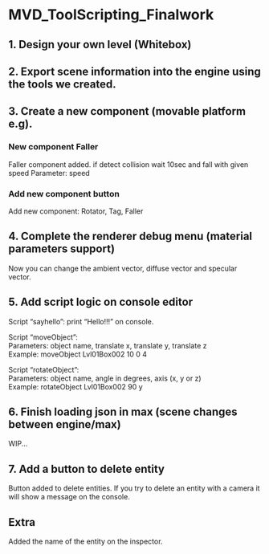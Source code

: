 # MVD_ToolScripting_Finalwork
## 1. Design your own level (Whitebox)
## 2. Export scene information into the engine using the tools we created.
## 3. Create a new component (movable platform e.g).
### New component Faller
Faller component added.
if detect collision wait 10sec and fall with given speed 
Parameter: speed
### Add new component button
Add new component: Rotator, Tag, Faller
## 4. Complete the renderer debug menu (material parameters support)
Now you can change the ambient vector, diffuse vector and specular vector.
## 5. Add script logic on console editor
Script “sayhello”: print “Hello!!!” on console.
  
Script “moveObject”:  
Parameters: object name, translate x, translate y, translate z  
Example: moveObject Lvl01Box002 10 0 4  
  
Script “rotateObject”:  
Parameters: object name, angle in degrees, axis (x, y or z)  
Example: rotateObject Lvl01Box002 90 y  
## 6. Finish loading json in max (scene changes between engine/max)
WIP...
## 7. Add a button to delete entity
Button added to delete entities.
If you try to delete an entity with a camera it will show a message on the console.
## Extra
Added the name of the entity on the inspector.
